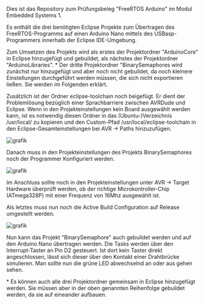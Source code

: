 Dies ist das Repository zum Prüfungsbeleg "FreeRTOS Arduino" im Modul Embedded Systems 1.

Es enthält die drei benötigten Eclipse Projekte zum Übertragen des FreeRTOS-Programms auf einen Arduino Nano mittels des USBasp-Programmers innerhalb der Eclipse IDE-Umgebung.

Zum Umsetzen des Projekts wird als erstes der Projektordner "ArduinoCore" in Eclipse hinzugefügt und gebuildet, als nächstes der Projektordner "ArduinoLibraries". *
Der dritte Projektordner "BinarySemaphores wird zunächst nur hinzugefügt und aber noch nicht gebuildet, da noch kleinere Einstellungen durchgeführt werden müssen, die sich nicht exportieren ließen. Sie werden im Folgenden erklärt.

Zusätzlich ist der Ordner eclipse-toolchain noch beigefügt. Er dient der Problemlösung bezüglich einer Sprachbarriere zwischen AVRDude und Eclipse. 
Wenn in den Projekteinstellungen kein Board ausgewählt werden kann, ist es notwendig diesen Ordner in das (Ubuntu-)Verzeichnis /usr/local/ zu kopieren und den Custom-Pfad /usr/local/eclipse-toolchain in den Eclipse-Gesamteinstellungen bei AVR -> Paths hinzuzufügen.

![grafik](https://github.com/user-attachments/assets/75c10576-a406-4052-b598-215c3559a7a8)

Danach muss in den Projekteinstellungen des Projekts BinarySemaphores noch der Programmer Konfiguriert werden.

![grafik](https://github.com/user-attachments/assets/1f5656f2-228c-454c-bf7b-4bf4e258e450)

Im Anschluss sollte noch in den Projekteinstellungen unter AVR -> Target Hardware überprüft werden, ob der richtige Microkontroller-Chip (ATmega328P) mit einer Frequenz von 16Mhz ausgewählt ist.

Als letztes muss nun noch die Active Build Configuration auf Release umgestellt werden. 

![grafik](https://github.com/user-attachments/assets/3b15e779-307e-4479-b556-30f6cc8284ce)

Nun kann das Projekt "BinarySemaphore" auch gebuildet werden und auf den Arduino Nano übertragen werden.
Die Tasks werden über den Interrupt-Taster an Pin D2 gesteuert. Ist dort kein Taster direkt angeschlossen, lässt sich dieser über den Kontakt einer Drahtbrücke simulieren.
Man sollte nun die grüne LED abwechselnd an oder aus gehen sehen.






\* Es können auch alle drei Projektordner gemeinsam in Eclipse hinzugefügt werden. Sie müssen aber in der oben genannten Reihenfolge gebuildet werden, da sie auf eineander aufbauen.
